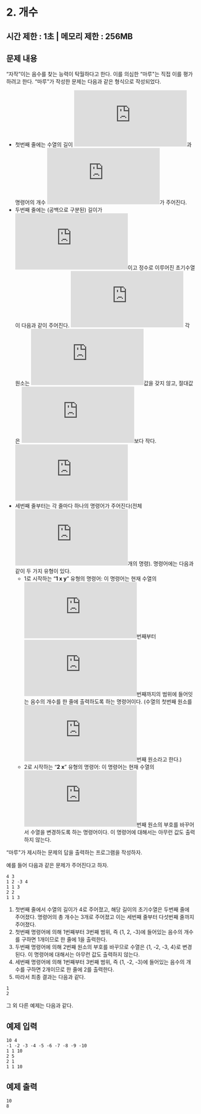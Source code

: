 # 2.  개수
## 시간 제한 : 1초 | 메모리 제한 : 256MB
## 문제 내용
“자작”이는 음수를 찾는 능력이 탁월하다고 한다. 이를 의심한 “마루"는 직접 이를 평가하려고 한다. “마루"가 작성한 문제는 다음과 같은 형식으로 작성되었다.  
  
* 첫번째 줄에는 수열의 길이 ![equation](http://latex.codecogs.com/svg.latex?N%281%5Cleq%20N%5Cleq%20100%2C000%29)과 명령어의 개수 ![equation](http://latex.codecogs.com/svg.latex?Q%281%5Cleq%20Q%5Cleq%20100%2C000%29)가 주어진다.
* 두번째 줄에는 (공백으로 구분된) 길이가 ![equation](http://latex.codecogs.com/svg.latex?N)이고 정수로 이루어진 초기수열이 다음과 같이 주어진다.
![equation](http://latex.codecogs.com/svg.latex?n_1%2C%20n_2%2C%20n_3%2C%20...%2C%20n_%7BN-1%7D%2C%20n_%7BN%7D)
각 원소는 ![equation](http://latex.codecogs.com/svg.latex?0)값을 갖지 않고, 절대값은 ![equation](http://latex.codecogs.com/svg.latex?1%2C000)보다 작다. ![equation](https://latex.codecogs.com/svg.latex?%280%3C%7Cn_i%7C%3C1000%2C%201%5Cleq%20i%5Cleq%20N%29)
* 세번째 줄부터는 각 줄마다 하나의 명령어가 주어진다(전체 ![equation](http://latex.codecogs.com/svg.latex?Q)개의 명령). 명령어에는 다음과 같이 두 가지 유형이 있다.
  * 1로 시작하는 “**1 x y**” 유형의 명령어: 이 명령어는 현재 수열의 ![equation](http://latex.codecogs.com/svg.latex?x)번째부터 ![equation](http://latex.codecogs.com/svg.latex?y)번째까지의 범위에 들어잇는 음수의 개수를 한 줄에 출력하도록 하는 명령어이다. (수열의 첫번째 원소를 ![equation](http://latex.codecogs.com/svg.latex?1)번째 원소라고 한다.)
  * 2로 시작하는 “**2 x**” 유형의 명령어: 이 명령어는 현재 수열의 ![equation](http://latex.codecogs.com/svg.latex?x)번째 원소의 부호를 바꾸어서 수열을 변경하도록 하는 명령어이다. 이 명령어에 대해서는 아무런 값도 출력하지 않는다. 
  
“마루"가 제시하는 문제의 답을 출력하는 프로그램을 작성하자.
  
예를 들어 다음과 같은 문제가 주어진다고 하자.
```
4 3
1 2 -3 4
1 1 3
2 2
1 1 3
```
1. 첫번째 줄에서 수열의 길이가 4로 주어졌고, 해당 길이의 초기수열은 두번째 줄에 주어졌다. 명령어의 총 개수는 3개로 주어졌고 이는 세번째 줄부터 다섯번째 줄까지 주어졌다.
2. 첫번째 명령어에 의해 1번째부터 3번째 범위, 즉 {1, 2, -3}에 들어있는 음수의 개수를 구하면 1개이므로 한 줄에 1을 출력한다.
3. 두번째 명령어에 의해 2번째 원소의 부호를 바꾸므로 수열은 {1, -2, -3, 4}로 변경된다. 이 명령어에 대해서는 아무런 값도 출력하지 않는다.
4. 세번째 명령어에 의해 1번째부터 3번째 범위, 즉 {1, -2, -3}에 들어있는 음수의 개수를 구하면 2개이므로 한 줄에 2를 출력한다.
5. 따라서 최종 결과는 다음과 같다.
```
1
2
```
  
그 외 다른 예제는 다음과 같다.
  
## 예제 입력
```
10 4
-1 -2 -3 -4 -5 -6 -7 -8 -9 -10
1 1 10
2 5 
2 1 
1 1 10
```
## 예제 출력
```
10
8
```
